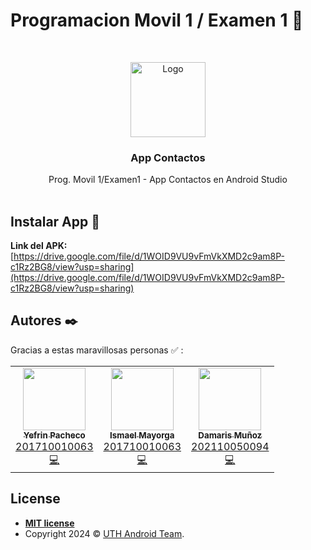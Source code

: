 # Programacion Movil 1 / Examen 1 📱

<br />
<p align="center">
  <a href="#">
    <img src="https://cdn-icons-png.flaticon.com/256/1965/1965719.png" width="120px" alt="Logo">
  </a>

<h3 align="center">App Contactos</h3>

  <p align="center">
    Prog. Movil 1/Examen1 - App Contactos en Android Studio
    <br />
    <br />
  </p>
</p>

## Instalar App 📱

**Link del APK:**  [https://drive.google.com/file/d/1WOID9VU9vFmVkXMD2c9am8P-c1Rz2BG8/view?usp=sharing](https://drive.google.com/file/d/1WOID9VU9vFmVkXMD2c9am8P-c1Rz2BG8/view?usp=sharing)

## Autores ✒️

Gracias a estas maravillosas personas ✅ :

<table>
  <tr>
    <td align="center"><a href="https://github.com/yefrinp"><img src="https://avatars.githubusercontent.com/u/37988731?v=4" width="100px;" alt=""/><br /><sub><b>Yefrin Pacheco</b></sub></a><br /><a href="#" title="Cuenta UTH">201710010063</a><br /><a href="https://github.com/yefrinp" title="Code">💻</a></td>		
		<td align="center"><a href="https://github.com/Isma201451"><img src="https://avatars.githubusercontent.com/u/128327746?v=4" width="100px;" alt=""/><br /><sub><b>Ismael Mayorga</b></sub></a><br /><a href="#" title="Cuenta UTH">201710010063</a><br /><a href="https://github.com/Isma201451" title="Code">💻</a></td>
    <td align="center"><a href="https://github.com/Damarislara10"><img src="https://avatars.githubusercontent.com/u/156867187?v=4" width="100px;" alt=""/><br /><sub><b>Damaris Muñoz </b></sub></a><br /><a href="#" title="Cuenta UTH">202110050094</a><br /><a href="https://github.com/Damarislara10" title="Code">💻</a></td>
</table>

## License

- **[MIT license](http://opensource.org/licenses/mit-license.php)**
- Copyright 2024 © <a href="#" >UTH Android Team</a>.


